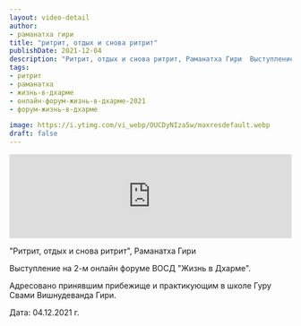 ```yaml
---
layout: video-detail
author:
- раманатха гири
title: "ритрит, отдых и снова ритрит"
publishDate: 2021-12-04
description: "Ритрит, отдых и снова ритрит, Раманатха Гири  Выступление на 2-м онлайн форуме ВОСД Жизнь в Дхарме.  Адресовано принявшим прибежище и практикующим в школе Гуру Свами Вишнудеванда Гири.   Дата  04.12.2021 г."
tags: 
- ритрит
- раманатха
- жизнь-в-дхарме
- онлайн-форум-жизнь-в-дхарме-2021
- форум-жизнь-в-дхарме

image: https://i.ytimg.com/vi_webp/OUCDyNIza5w/maxresdefault.webp
draft: false
---
```


<iframe width="100%" src="https://www.youtube.com/embed/OUCDyNIza5w" frameborder="0" allowfullscreen=""></iframe> 

 "Ритрит, отдых и снова ритрит", Раманатха Гири

 Выступление на 2-м онлайн форуме ВОСД "Жизнь в Дхарме".

 Адресовано принявшим прибежище и практикующим в школе Гуру Свами Вишнудеванда Гири.

  
 Дата: 04.12.2021 г.

  

 